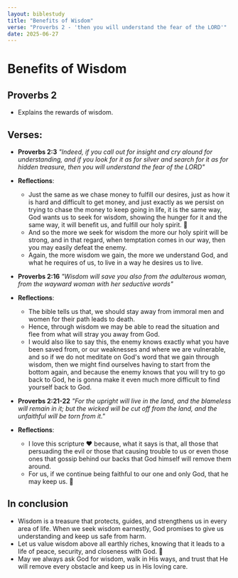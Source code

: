 ```yaml
---
layout: biblestudy
title: "Benefits of Wisdom"
verse: "Proverbs 2 - 'then you will understand the fear of the LORD'"
date: 2025-06-27
---
```


# Benefits of Wisdom 
## Proverbs 2 
- Explains the rewards of wisdom. 

## Verses:
- **Proverbs 2:3** *"Indeed, if you call out for insight and cry alound for understanding, and if you look for it as for silver and search for it as for hidden treasure, then you will understand the fear of the LORD"* 
- **Reflections**:
    - Just the same as we chase money to fulfill our desires, just as how it is hard and difficult to get money, and just exactly as we persist on trying to chase the money to keep going in life, it is the same way, God wants us to seek for wisdom, showing the hunger for it and the same way, it will benefit us, and fulfill our holy spirit. 🙏
    - And so the more we seek for wisdom the more our holy spirit will be strong, and in that regard, when temptation comes in our way, then you may easily defeat the enemy. 
    - Again, the more wisdom we gain, the more we understand God, and what he requires of us, to live in a way he desires us to live. 

- **Proverbs 2:16** *"Wisdom will save you also from the adulterous woman, from the wayward woman with her seductive words"* 
- **Reflections**:
    - The bible tells us that, we should stay away from immoral men and women for their path leads to death. 
    - Hence, through wisdom we may be able to read the situation and flee from what will stray you away from God. 
    - I would also like to say this, the enemy knows exactly what you have been saved from, or our weaknesses and where we are vulnerable, and so if we do not meditate on God's word that we gain through wisdom, then we might find ourselves having to start from the bottom again, and because the enemy knows that you will try to go back to God, he is gonna make it even much more difficult to find yourself back to God. 

- **Proverbs 2:21-22** *"For the upright will live in the land, and the blameless will remain in it; but the wicked will be cut off from the land, and the unfaithful will be torn from it."* 
- **Reflections**:
    - I love this scripture ❤ because, what it says is that, all those that persuading the evil or those that causing trouble to us or even those ones that gossip behind our backs that God himself will remove them around. 
    - For us, if we continue being faithful to our one and only God, that he may keep us. 🙌

## In conclusion 
- Wisdom is a treasure that protects, guides, and strengthens us in every area of life. When we seek wisdom earnestly, God promises to give us understanding and keep us safe from harm.
- Let us value wisdom above all earthly riches, knowing that it leads to a life of peace, security, and closeness with God. 💖
- May we always ask God for wisdom, walk in His ways, and trust that He will remove every obstacle and keep us in His loving care.
